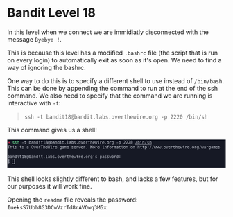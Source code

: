 # Bandit Level 18

In this level when we connect we are immidiatly disconnected with the message `Byebye !`.

This is because this level has a modified `.bashrc` file (the script that is run on every login) to automatically exit as soon as it's open. We need to find a way of ignoring the bashrc.

One way to do this is to specify a different shell to use instead of `/bin/bash`. This can be done by appending the command to run at the end of the ssh command. We also need to specify that the command we are running is interactive with `-t`:
 > `ssh -t bandit18@bandit.labs.overthewire.org -p 2220 /bin/sh`

This command gives us a shell!

![e15268ab.png](../src/e15268ab.png)

This shell looks slightly different to bash, and lacks a few features, but for our purposes it will work fine.

Opening the `readme` file reveals the password: `IueksS7Ubh8G3DCwVzrTd8rAVOwq3M5x`
